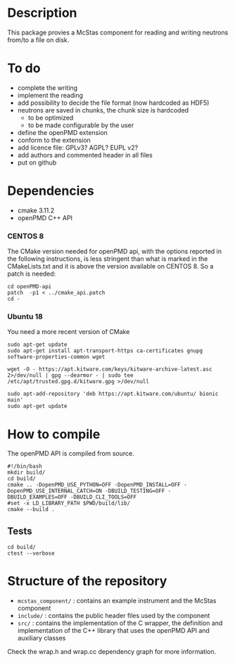 # Description
This package provies a McStas component for reading and writing neutrons from/to a file on disk.

# To do
 - complete the writing
 - implement the reading
 - add possibility to decide the file format (now hardcoded as HDF5)
 - neutrons are saved in chunks, the chunk size is hardcoded
   - to be optimized
   - to be made configurable by the user
 - define the openPMD extension
 - conform to the extension
 - add licence file: GPLv3? AGPL? EUPL v2?
 - add authors and commented header in all files
 - put on github
 

# Dependencies
 - cmake 3.11.2
 - openPMD C++ API

### CENTOS 8
The CMake version needed for openPMD api, with the options reported in the following instructions, is less stringent than what is marked in the CMakeLists.txt and it is above the version available on CENTOS 8. So a patch is needed:
```
cd openPMD-api
patch  -p1 < ../cmake_api.patch
cd -
```

### Ubuntu 18
You need a more recent version of CMake
```
sudo apt-get update
sudo apt-get install apt-transport-https ca-certificates gnupg software-properties-common wget

wget -O - https://apt.kitware.com/keys/kitware-archive-latest.asc 2>/dev/null | gpg --dearmor - | sudo tee /etc/apt/trusted.gpg.d/kitware.gpg >/dev/null

sudo apt-add-repository 'deb https://apt.kitware.com/ubuntu/ bionic main'
sudo apt-get update
```

# How to compile
The openPMD API is compiled from source.

```
#!/bin/bash
mkdir build/
cd build/
cmake .. -DopenPMD_USE_PYTHON=OFF -DopenPMD_INSTALL=OFF -DopenPMD_USE_INTERNAL_CATCH=ON -DBUILD_TESTING=OFF -DBUILD_EXAMPLES=OFF -DBUILD_CLI_TOOLS=OFF
#set -x LD_LIBRARY_PATH $PWD/build/lib/
cmake --build .
```


## Tests
```
cd build/
ctest --verbose
```

# Structure of the repository
 - `mcstas_component/` : contains an example instrument and the McStas component
 - `include/`          : contains the public header files used by the component
 - `src/`              : contains the implementation of the C wrapper, the definition and implementation of the C++ library that uses the openPMD API and auxiliary classes

Check the wrap.h and wrap.cc dependency graph for more information.
